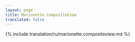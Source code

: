 ```yaml
---
layout: page
title: Marionette.CompositeView
translated: false
---
```


{% include translation/ru/marionette.compositeview.md %}